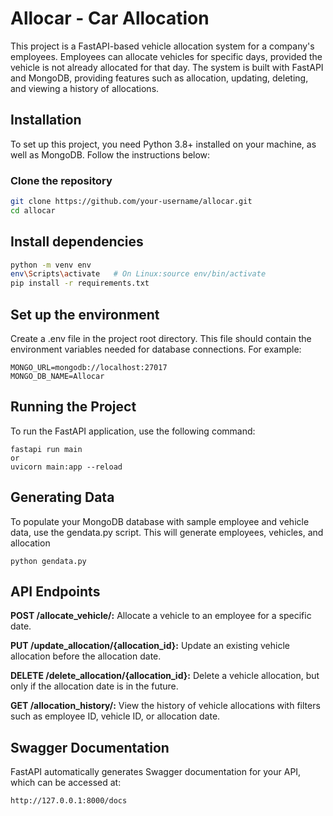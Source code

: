# Allocar - Car Allocation

This project is a FastAPI-based vehicle allocation system for a company's employees. Employees can allocate vehicles for specific days, provided the vehicle is not already allocated for that day. The system is built with FastAPI and MongoDB, providing features such as allocation, updating, deleting, and viewing a history of allocations.

## Installation

To set up this project, you need Python 3.8+ installed on your machine, as well as MongoDB. Follow the instructions below:

### Clone the repository

```bash
git clone https://github.com/your-username/allocar.git
cd allocar
```

## Install dependencies

```bash
python -m venv env
env\Scripts\activate   # On Linux:source env/bin/activate
pip install -r requirements.txt
```
## Set up the environment

Create a .env file in the project root directory. This file should contain the environment variables needed for database connections. For example:

```
MONGO_URL=mongodb://localhost:27017
MONGO_DB_NAME=Allocar
```
## Running the Project
To run the FastAPI application, use the following command:

```
fastapi run main
or 
uvicorn main:app --reload
```
## Generating Data
To populate your MongoDB database with sample employee and vehicle data, use the gendata.py script. 
This will generate employees, vehicles, and allocation
```
python gendata.py
```

## API Endpoints

**POST /allocate_vehicle/:** Allocate a vehicle to an employee for a specific date.

**PUT /update_allocation/{allocation_id}:** Update an existing vehicle allocation before the allocation date.

**DELETE /delete_allocation/{allocation_id}:** Delete a vehicle allocation, but only if the allocation date is in the future.

**GET /allocation_history/:** View the history of vehicle allocations with filters such as employee ID, vehicle ID, or allocation date.

## Swagger Documentation

FastAPI automatically generates Swagger documentation for your API, which can be accessed at:

```
http://127.0.0.1:8000/docs

```



